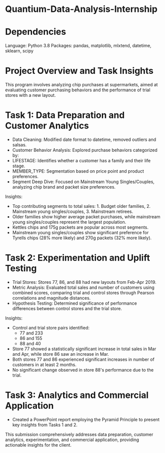 # Quantium-Data-Analysis-Internship
# Dependencies
Language: Python 3.8 
Packages: pandas, matplotlib, mlxtend, datetime, sklearn, scipy

# Project Overview and Task Insights 
This program involves analyzing chip purchases at supermarkets, aimed at evaluating customer purchasing behaviors and the performance of trial stores with a new layout.

 # Task 1: Data Preparation and Customer Analytics
- Data Cleaning: Modified date format to datetime, removed outliers and salsas.
- Customer Behavior Analysis: Explored purchase behaviors categorized by:
- LIFESTAGE: Identifies whether a customer has a family and their life stage.
- MEMBER_TYPE: Segmentation based on price point and product preferences.
- Segment Deep Dive: Focused on Mainstream Young Singles/Couples, analyzing chip brand and packet size preferences.

Insights:
- Top contributing segments to total sales: 1. Budget older families, 2. Mainstream young singles/couples, 3. Mainstream retirees.
- Older families show higher average packet purchases, while mainstream young singles/couples represent the largest population.
- Kettles chips and 175g packets are popular across most segments.
- Mainstream young singles/couples show significant preference for Tyrells chips (28% more likely) and 270g packets (32% more likely).

# Task 2: Experimentation and Uplift Testing
- Trial Stores: Stores 77, 86, and 88 had new layouts from Feb-Apr 2019.
- Metric Analysis: Evaluated total sales and number of customers using combined scores, comparing trial and control stores through Pearson correlations and magnitude distances.
- Hypothesis Testing: Determined significance of performance differences between control stores and the trial store.

Insights:
- Control and trial store pairs identified: 
  - 77 and 233
  - 86 and 155
  - 88 and 40
- Store 77 showed a statistically significant increase in total sales in Mar and Apr, while store 86 saw an increase in Mar.
- Both stores 77 and 86 experienced significant increases in number of customers in at least 2 months.
- No significant change observed in store 88's performance due to the trial.

# Task 3: Analytics and Commercial Application
- Created a PowerPoint report employing the Pyramid Principle to present key insights from Tasks 1 and 2.

This submission comprehensively addresses data preparation, customer analytics, experimentation, and commercial application, providing actionable insights for the client.

